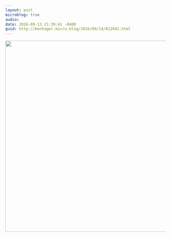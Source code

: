 ```yaml
---
layout: post
microblog: true
audio: 
date: 2016-09-13 21:39:41 -0400
guid: http://benhager.micro.blog/2016/09/14/013941.html
---
```



<img src="http://hager.blog/uploads/2017/0a1fbfb4d4.jpg" width="600" height="600" />
